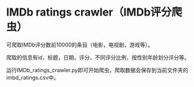 # IMDb ratings crawler（IMDb评分爬虫）
可爬取IMDb评分数前10000的条目（电影，电视剧，游戏等）。

爬取的信息有id，标题，日期，评分，不同评分比例，按性别年龄划分评分等。

运行IMDb_ratings_crawler.py即可开始爬虫，爬取数据会保存到当前文件夹的imbd_ratings.csv中。
